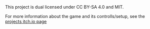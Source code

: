 This project is dual licensed under CC BY-SA 4.0 and MIT.

For more information about the game and its controlls/setup, see the [projects itch.io page](https://todo.example.com)

